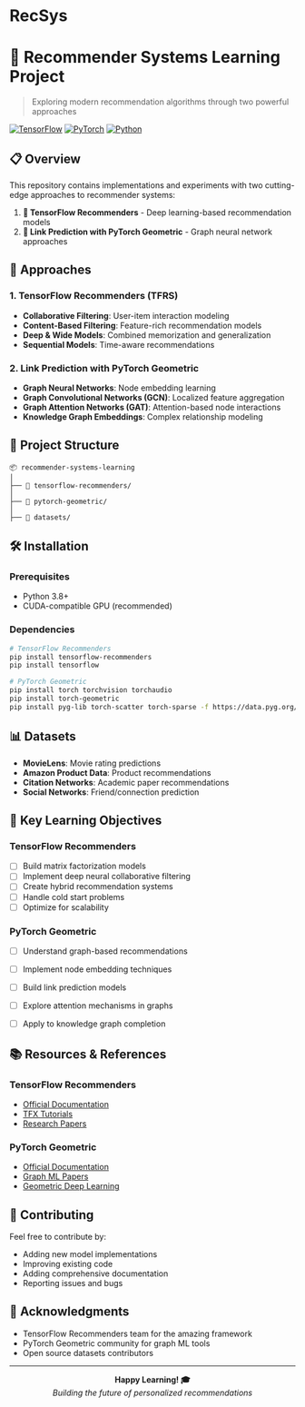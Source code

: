 # RecSys
# 🎯 Recommender Systems Learning Project

> Exploring modern recommendation algorithms through two powerful approaches

[![TensorFlow](https://img.shields.io/badge/TensorFlow-FF6F00?style=flat&logo=tensorflow&logoColor=white)](https://tensorflow.org/recommenders)
[![PyTorch](https://img.shields.io/badge/PyTorch-EE4C2C?style=flat&logo=pytorch&logoColor=white)](https://pytorch-geometric.readthedocs.io/)
[![Python](https://img.shields.io/badge/Python-3776AB?style=flat&logo=python&logoColor=white)](https://python.org)

## 📋 Overview

This repository contains implementations and experiments with two cutting-edge approaches to recommender systems:

1. **🧠 TensorFlow Recommenders** - Deep learning-based recommendation models
2. **🔗 Link Prediction with PyTorch Geometric** - Graph neural network approaches

## 🚀 Approaches

### 1. TensorFlow Recommenders (TFRS)
- **Collaborative Filtering**: User-item interaction modeling
- **Content-Based Filtering**: Feature-rich recommendation models
- **Deep & Wide Models**: Combined memorization and generalization
- **Sequential Models**: Time-aware recommendations

### 2. Link Prediction with PyTorch Geometric
- **Graph Neural Networks**: Node embedding learning
- **Graph Convolutional Networks (GCN)**: Localized feature aggregation
- **Graph Attention Networks (GAT)**: Attention-based node interactions
- **Knowledge Graph Embeddings**: Complex relationship modeling

## 📁 Project Structure

```
📦 recommender-systems-learning
│
├── 📂 tensorflow-recommenders/
│   
├── 📂 pytorch-geometric/  
│
├── 📂 datasets/

```

## 🛠️ Installation

### Prerequisites
- Python 3.8+
- CUDA-compatible GPU (recommended)



### Dependencies

```bash
# TensorFlow Recommenders
pip install tensorflow-recommenders
pip install tensorflow

# PyTorch Geometric
pip install torch torchvision torchaudio
pip install torch-geometric
pip install pyg-lib torch-scatter torch-sparse -f https://data.pyg.org/whl/torch-2.0.0+cu118.html
```

## 📊 Datasets

- **MovieLens**: Movie rating predictions
- **Amazon Product Data**: Product recommendations
- **Citation Networks**: Academic paper recommendations
- **Social Networks**: Friend/connection prediction

## 🎯 Key Learning Objectives

### TensorFlow Recommenders
- [ ] Build matrix factorization models
- [ ] Implement deep neural collaborative filtering
- [ ] Create hybrid recommendation systems
- [ ] Handle cold start problems
- [ ] Optimize for scalability

### PyTorch Geometric
- [ ] Understand graph-based recommendations
- [ ] Implement node embedding techniques
- [ ] Build link prediction models
- [ ] Explore attention mechanisms in graphs
- [ ] Apply to knowledge graph completion




## 📚 Resources & References

### TensorFlow Recommenders
- [Official Documentation](https://www.tensorflow.org/recommenders)
- [TFX Tutorials](https://www.tensorflow.org/recommenders/examples)
- [Research Papers](https://research.google/pubs/?area=machine-learning)

### PyTorch Geometric
- [Official Documentation](https://pytorch-geometric.readthedocs.io/)
- [Graph ML Papers](https://github.com/thunlp/GNNPapers)
- [Geometric Deep Learning](https://geometricdeeplearning.com/)

## 🤝 Contributing

Feel free to contribute by:
- Adding new model implementations
- Improving existing code
- Adding comprehensive documentation
- Reporting issues and bugs


## 🙏 Acknowledgments

- TensorFlow Recommenders team for the amazing framework
- PyTorch Geometric community for graph ML tools
- Open source datasets contributors

---

<div align="center">
  <strong>Happy Learning! 🎓</strong>
  <br>
  <em>Building the future of personalized recommendations</em>
</div> 
